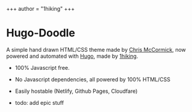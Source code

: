 +++
author = "1hiking"
+++

# Hugo-Doodle

A simple hand drawn HTML/CSS theme made by [Chris McCormick](https://chr15m.github.io/DoodleCSS/), now powered and automated with [Hugo](https://gohugo.io), made by [1hiking](https://github.com/1hiking).

- 100% Javascript free.

- No Javascript dependencies, all powered by 100% HTML/CSS

- Easily hostable (Netlify, Github Pages, Cloudfare)

- todo: add epic stuff
